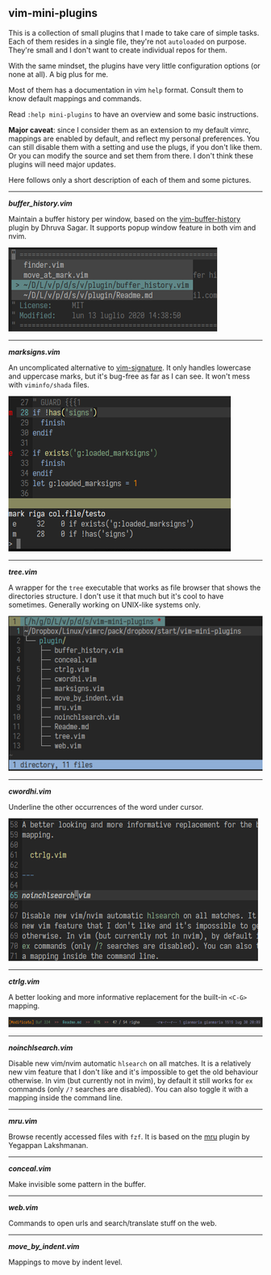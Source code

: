 ## vim-mini-plugins

This is a collection of small plugins that I made to take care of simple tasks.
Each of them resides in a single file, they're not `autoloaded` on purpose.
They're small and I don't want to create individual repos for them.

With the same mindset, the plugins have very little configuration options (or
none at all). A big plus for me.

Most of them has a documentation in vim `help` format. Consult them to know
default mappings and commands.

Read `:help mini-plugins` to have an overview and some basic instructions.

**Major caveat**: since I consider them as an extension to my default vimrc,
mappings are enabled by default, and reflect my personal preferences.
You can still disable them with a setting and use the plugs, if you don't like
them. Or you can modify the source and set them from there. I don't think these
plugins will need major updates.

Here follows only a short description of each of them and some pictures.

---

***buffer_history.vim***

Maintain a buffer history per window, based on the
[vim-buffer-history](https://github.com/dhruvasagar/vim-buffer-history) plugin
by Dhruva Sagar. It supports popup window feature in both vim and nvim.

  ![buffer_history.vim](png/bufhistory.png)

---

***marksigns.vim***

An uncomplicated alternative to
[vim-signature](https://github.com/kshenoy/vim-signature). It only handles
lowercase and uppercase marks, but it's bug-free as far as I can see. It won't
mess with `viminfo/shada` files.

  ![marksigns.vim](png/marksigns.png)

---

***tree.vim***

A wrapper for the `tree` executable that works as file browser that shows the
directories structure. I don't use it that much but it's cool to have
sometimes. Generally working on UNIX-like systems only.

  ![tree.vim](png/tree.png)

---

***cwordhi.vim***

Underline the other occurrences of the word under cursor.

  ![cwordhi](png/cwordhi.gif)

---

***ctrlg.vim***

A better looking and more informative replacement for the built-in `<C-G>`
mapping.

  ![ctrlg.vim](png/ctrlg.png)

---

***noinchlsearch.vim***

Disable new vim/nvim automatic `hlsearch` on all matches. It is a relatively
new vim feature that I don't like and it's impossible to get the old behaviour
otherwise. In vim (but currently not in nvim), by default it still works for
`ex` commands (only `/?` searches are disabled). You can also toggle it with
a mapping inside the command line.


---

***mru.vim***

Browse recently accessed files with `fzf`. It is based on the
[mru](https://github.com/yegappan/mru) plugin by Yegappan Lakshmanan.

---

***conceal.vim***

Make invisible some pattern in the buffer.

---

***web.vim***

Commands to open urls and search/translate stuff on the web.

---

***move_by_indent.vim***

Mappings to move by indent level.
